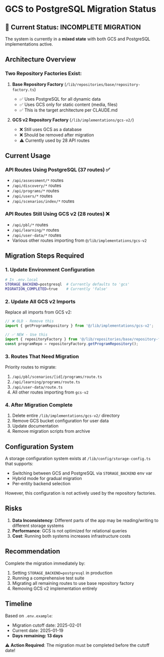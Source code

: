 # GCS to PostgreSQL Migration Status

## 🚨 Current Status: INCOMPLETE MIGRATION

The system is currently in a **mixed state** with both GCS and PostgreSQL implementations active.

## Architecture Overview

### Two Repository Factories Exist:

1. **Base Repository Factory** (`/lib/repositories/base/repository-factory.ts`)
   - ✅ Uses PostgreSQL for all dynamic data
   - ✅ Uses GCS only for static content (media, files)
   - ✅ This is the target architecture per CLAUDE.md

2. **GCS v2 Repository Factory** (`/lib/implementations/gcs-v2/`)
   - ❌ Still uses GCS as a database
   - ❌ Should be removed after migration
   - ⚠️ Currently used by 28 API routes

## Current Usage

### API Routes Using PostgreSQL (37 routes) ✅
- `/api/assessment/*` routes
- `/api/discovery/*` routes
- `/api/programs/*` routes
- `/api/users/*` routes
- `/api/scenarios/index/*` routes

### API Routes Still Using GCS v2 (28 routes) ❌
- `/api/pbl/*` routes
- `/api/learning/*` routes
- `/api/user-data/*` routes
- Various other routes importing from `@/lib/implementations/gcs-v2`

## Migration Steps Required

### 1. Update Environment Configuration
```bash
# In .env.local
STORAGE_BACKEND=postgresql  # Currently defaults to 'gcs'
MIGRATION_COMPLETED=true    # Currently 'false'
```

### 2. Update All GCS v2 Imports

Replace all imports from GCS v2:
```typescript
// ❌ OLD - Remove this
import { getProgramRepository } from '@/lib/implementations/gcs-v2';

// ✅ NEW - Use this
import { repositoryFactory } from '@/lib/repositories/base/repository-factory';
const programRepo = repositoryFactory.getProgramRepository();
```

### 3. Routes That Need Migration

Priority routes to migrate:
1. `/api/pbl/scenarios/[id]/programs/route.ts`
2. `/api/learning/programs/route.ts`
3. `/api/user-data/route.ts`
4. All other routes importing from `gcs-v2`

### 4. After Migration Complete

1. Delete entire `/lib/implementations/gcs-v2/` directory
2. Remove GCS bucket configuration for user data
3. Update documentation
4. Remove migration scripts from archive

## Configuration System

A storage configuration system exists at `/lib/config/storage-config.ts` that supports:
- Switching between GCS and PostgreSQL via `STORAGE_BACKEND` env var
- Hybrid mode for gradual migration
- Per-entity backend selection

However, this configuration is not actively used by the repository factories.

## Risks

1. **Data Inconsistency**: Different parts of the app may be reading/writing to different storage systems
2. **Performance**: GCS is not optimized for relational queries
3. **Cost**: Running both systems increases infrastructure costs

## Recommendation

Complete the migration immediately by:
1. Setting `STORAGE_BACKEND=postgresql` in production
2. Running a comprehensive test suite
3. Migrating all remaining routes to use base repository factory
4. Removing GCS v2 implementation entirely

## Timeline

Based on `.env.example`:
- Migration cutoff date: 2025-02-01
- Current date: 2025-01-19
- **Days remaining: 13 days**

⚠️ **Action Required**: The migration must be completed before the cutoff date!